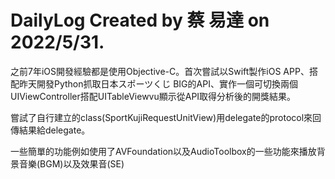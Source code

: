 # DailyLog Created by 蔡 易達 on 2022/5/31.

之前7年iOS開發經驗都是使用Objective-C。首次嘗試以Swift製作iOS APP、搭配昨天開發Python抓取日本スポーツくじ BIG的API、實作一個可切換兩個UIViewController搭配UITableViewvu顯示從API取得分析後的開獎結果。

嘗試了自行建立的class(SportKujiRequestUnitView)用delegate的protocol來回傳結果給delegate。

一些簡單的功能例如使用了AVFoundation以及AudioToolbox的一些功能來播放背景音樂(BGM)以及效果音(SE)
